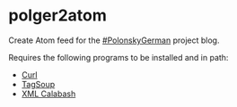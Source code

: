 polger2atom
==

Create Atom feed for the [#PolonskyGerman](https://hab.bodleian.ox.ac.uk) project blog.

Requires the following programs to be installed and in path:

- [Curl](https://curl.haxx.se/)
- [TagSoup](http://mercury.ccil.org/~cowan/XML/tagsoup/)
- [XML Calabash](https://xmlcalabash.com)
